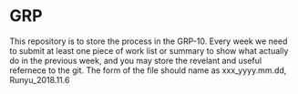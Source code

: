 # GRP
This repository is to store the process in the GRP-10.
Every week we need to submit at least one piece of work list or summary to show what actually do in the previous week, and you may store the revelant and useful refernece to the git.
The form of the file should name as xxx_yyyy.mm.dd, Runyu_2018.11.6
